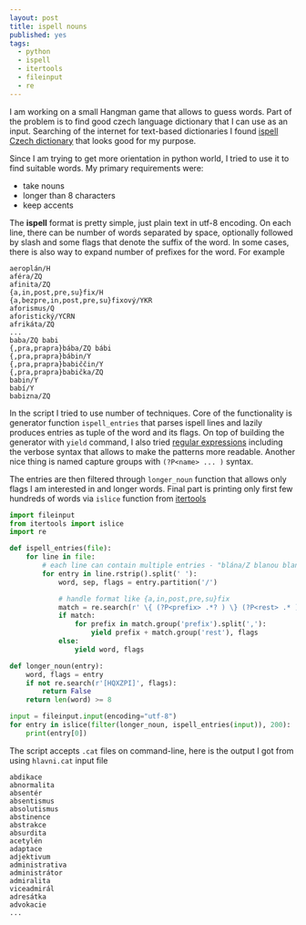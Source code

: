 ```yaml
---
layout: post
title: ispell nouns
published: yes
tags:
  - python
  - ispell
  - itertools
  - fileinput
  - re
---
```

I am working on a small Hangman game that allows to guess words. Part of the problem is to find good czech language dictionary that I can use as an input. Searching of the internet for text-based dictionaries I found [ispell Czech dictionary][1] that looks good for my purpose.

Since I am trying to get more orientation in python world, I tried to use it to find suitable words. My primary requirements were:

 - take nouns
 - longer than 8 characters
 - keep accents

The **ispell** format is pretty simple, just plain text in utf-8 encoding. On each line, there can be number of words separated by space, optionally followed by slash and some flags that denote the suffix of the word. In some cases, there is also way to expand number of prefixes for the word. For example

```
aeroplán/H
aféra/ZQ
afinita/ZQ
{a,in,post,pre,su}fix/H
{a,bezpre,in,post,pre,su}fixový/YKR
aforismus/Q
aforistický/YCRN
afrikáta/ZQ
...
baba/ZQ babi
{,pra,prapra}bába/ZQ bábi
{,pra,prapra}bábin/Y
{,pra,prapra}babiččin/Y
{,pra,prapra}babička/ZQ
babin/Y
babí/Y
babizna/ZQ
```

In the script I tried to use number of techniques. Core of the functionality is generator function `ispell_entries` that parses ispell lines and lazily produces entries as tuple of the word and its flags. On top of building the generator with `yield` command, I also tried [regular expressions][3] including the verbose syntax that allows to make the patterns more readable. Another nice thing is named capture groups with `(?P<name> ... )` syntax.

The entries are then filtered through `longer_noun` function that allows only flags I am interested in and longer words. Final part is printing only first few hundreds of words via `islice` function from [itertools][2]

```python
import fileinput
from itertools import islice
import re

def ispell_entries(file):
    for line in file:
        # each line can contain multiple entries - "blána/Z blanou blan blanám blanách blanami"
        for entry in line.rstrip().split(' '):
            word, sep, flags = entry.partition('/')

            # handle format like {a,in,post,pre,su}fix
            match = re.search(r' \{ (?P<prefix> .*? ) \} (?P<rest> .* )$', word, re.VERBOSE)
            if match:
                for prefix in match.group('prefix').split(','):
                    yield prefix + match.group('rest'), flags
            else:
                yield word, flags

def longer_noun(entry):
    word, flags = entry
    if not re.search(r'[HQXZPI]', flags):
        return False
    return len(word) >= 8

input = fileinput.input(encoding="utf-8")
for entry in islice(filter(longer_noun, ispell_entries(input)), 200):
    print(entry[0])
```

The script accepts `.cat` files on command-line, here is the output I got from using `hlavni.cat` input file

```
abdikace
abnormalita
absentér
absentismus
absolutismus
abstinence
abstrakce
absurdita
acetylén
adaptace
adjektivum
administrativa
administrátor
admiralita
viceadmirál
adresátka
advokacie
...
```

[1]: https://github.com/tvondra/ispell_czech
[2]: https://docs.python.org/3/library/itertools.html
[3]: https://docs.python.org/3/library/re.html
